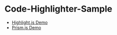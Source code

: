 # Code-Highlighter-Sample

- [Highlight.js Demo](https://mjebrahimi.github.io/Code-Highlighter-Sample/highlightjs.html)
- [Prism.js Demo](https://mjebrahimi.github.io/Code-Highlighter-Sample/prismjs.html/)
